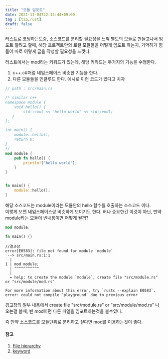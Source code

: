 ```yaml
---
title: "모듈 임포트"
date: 2021-11-04T22:14:44+09:00
tag : [tip,rust]
draft: false
---
```



러스트로 코딩하는도중, 소스코드를 분리할 필요성을 느껴 별도의 모듈로 만들고나서 임포트 할려고 할때, 해당 프로젝트안의
로컬 모듈들을 어떻게 임포트 하는지, 기억하기 힘들어 따로 이렇게 글을 작성할 필요성을 느꼇다.  

러스트에서는 mod라는 키워드가 있는데, 해당 키워드는 두가지의 기능을 수행한다.
1. c++.c#처럼 네임스페이스 비슷한 기능을 한다.
2. 다른 모듈들을 인클루드 한다.
예시로 이런 코드가 있다고 치자
``` rust
// path : src/main.rs

/* similar c++
namespace module {
    void hello() {
        std::cout << "hello world" << std::endl;
   }
};  

int main() {
    module::hello();
    return 0;
}
*/
mod module {
    pub fn hello() {
        println!("hello world");
    }
}


fn main() {
    module::hello();
}
```
해당 소스코드는 module이라는 모듈안의 hello 함수를 호출하는 소스코드 이다.  
이렇게 보면 네임스페이스랑 비슷하게 보이기도 한다. 허나 중요한건 이것이 아닌, 만약
module라는 모듈이 빈내용이면 어떻게 될까?
``` rust
mod module;

fn main() {}
```

```
//결과창
error[E0583]: file not found for module `module`
 --> src/main.rs:1:1
  |
1 | mod module;
  | ^^^^^^^^^^^
  |
  = help: to create the module `module`, create file "src/module.rs" or "src/module/mod.rs"

For more information about this error, try `rustc --explain E0583`.
error: could not compile `playground` due to previous error
```
경고창의 일부 내용에서 create file "src/module.rs" or "src/module/mod.rs" 나오는걸 볼때, 빈 mod이면
다른 파일을 임포트하는것을 볼수있다.  

즉 만약 소스코드를 모듈단위로 분리하고 싶다면 mod를 이용하는것이 좋다.
#### 참고
1. [File hierarchy](https://doc.rust-lang.org/rust-by-example/mod/split.html)
2. [keyword](https://doc.rust-lang.org/std/keyword.mod.html)